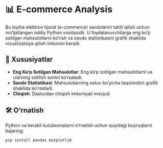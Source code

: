# 📊 E-commerce Analysis

Bu loyiha elektron tijorat (e-commerce) savdolarini tahlil qilish uchun mo‘ljallangan oddiy Python vositasidir. U foydalanuvchilarga eng ko‘p sotilgan mahsulotlarni ko‘rish va savdo statistikasini grafik shaklida vizualizatsiya qilish imkonini beradi.

## 🚀 Xususiyatlar
- **Eng Ko‘p Sotilgan Mahsulotlar**: Eng ko‘p sotilgan mahsulotlarni va ularning sotilish sonini ko‘rsatadi.
- **Savdo Statistikasi**: Mahsulotlarning sotuv bo‘yicha taqsimotini grafik shaklida ko‘rsatadi.
- **Chiqish**: Dasturdan chiqish imkoniyati mavjud.

## 🛠 O‘rnatish
Python va kerakli kutubxonalarni o‘rnatish uchun quyidagi buyruqlarni bajaring:

```bash
pip install pandas matplotlib
